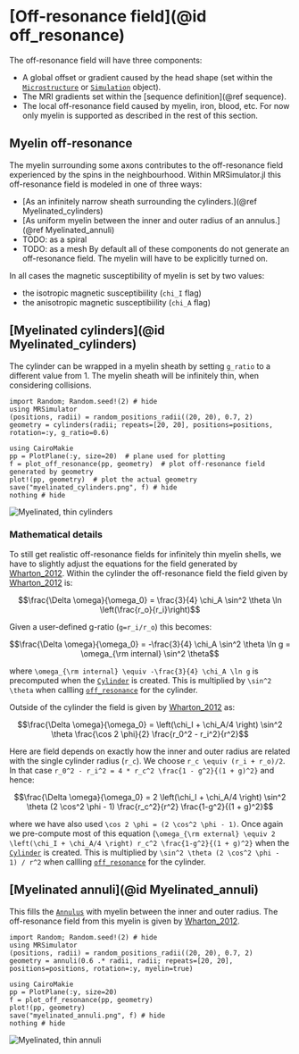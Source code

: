 # [Off-resonance field](@id off_resonance)
The off-resonance field will have three components:
- A global offset or gradient caused by the head shape (set within the [`Microstructure`](@ref) or [`Simulation`](@ref) object).
- The MRI gradients set within the [sequence definition](@ref sequence).
- The local off-resonance field caused by myelin, iron, blood, etc. For now only myelin is supported as described in the rest of this section.

## Myelin off-resonance
The myelin surrounding some axons contributes to the off-resonance field experienced by the spins in the neighbourhood.
Within MRSimulator.jl this off-resonance field is modeled in one of three ways:
- [As an infinitely narrow sheath surrounding the cylinders.](@ref Myelinated_cylinders)
- [As uniform myelin between the inner and outer radius of an annulus.](@ref Myelinated_annuli)
- TODO: as a spiral
- TODO: as a mesh
By default all of these components do not generate an off-resonance field.
The myelin will have to be explicitly turned on.

In all cases the magnetic susceptibility of myelin is set by two values:
- the isotropic magnetic susceptibiility (`chi_I` flag)
- the anisotropic magnetic susceptibiility (`chi_A` flag)
## [Myelinated cylinders](@id Myelinated_cylinders)
The cylinder can be wrapped in a myelin sheath by setting `g_ratio` to a different value from 1.
The myelin sheath will be infinitely thin, when considering collisions.

```@example
import Random; Random.seed!(2) # hide
using MRSimulator
(positions, radii) = random_positions_radii((20, 20), 0.7, 2)
geometry = cylinders(radii; repeats=[20, 20], positions=positions, rotation=:y, g_ratio=0.6)

using CairoMakie
pp = PlotPlane(:y, size=20)  # plane used for plotting
f = plot_off_resonance(pp, geometry)  # plot off-resonance field generated by geometry
plot!(pp, geometry)  # plot the actual geometry
save("myelinated_cylinders.png", f) # hide
nothing # hide
```  

![Myelinated, thin cylinders](myelinated_cylinders.png)

### Mathematical details
To still get realistic off-resonance fields for infinitely thin myelin shells, we have to slightly adjust the equations for the field generated by [Wharton_2012](@cite).
 Within the cylinder the off-resonance field the field given by [Wharton_2012](@cite) is:
```math
\frac{\Delta \omega}{\omega_0} = \frac{3}{4} \chi_A \sin^2 \theta \ln \left(\frac{r_o}{r_i}\right)
```
Given a user-defined g-ratio (``g=r_i/r_o``) this becomes:
```math
\frac{\Delta \omega}{\omega_0} = -\frac{3}{4} \chi_A \sin^2 \theta \ln g = \omega_{\rm internal} \sin^2 \theta
```
where ``\omega_{\rm internal} \equiv -\frac{3}{4} \chi_A \ln g`` is precomputed when the [`Cylinder`](@ref) is created.
This is multiplied by ``\sin^2 \theta`` when callling [`off_resonance`](@ref) for the cylinder.

Outside of the cylinder the field is given by [Wharton_2012](@cite) as:
```math
\frac{\Delta \omega}{\omega_0} = \left(\chi_I + \chi_A/4 \right) \sin^2 \theta \frac{\cos 2 \phi}{2} \frac{r_0^2 - r_i^2}{r^2}
```
Here are field depends on exactly how the inner and outer radius are related with the single cylinder radius (``r_c``).
We choose ``r_c \equiv (r_i + r_o)/2``. In that case ``r_0^2 - r_i^2 = 4 * r_c^2 \frac{1 - g^2}{(1 + g)^2}`` and hence:
```math
\frac{\Delta \omega}{\omega_0} = 2 \left(\chi_I + \chi_A/4 \right) \sin^2 \theta (2 \cos^2 \phi - 1) \frac{r_c^2}{r^2} \frac{1-g^2}{(1 + g)^2}
```
where we have also used ``\cos 2 \phi = (2 \cos^2 \phi - 1)``.
Once again we pre-compute most of this equation (``\omega_{\rm external} \equiv 2 \left(\chi_I + \chi_A/4 \right) r_c^2 \frac{1-g^2}{(1 + g)^2}`` when the [`Cylinder`](@ref) is created.
This is multiplied by ``\sin^2 \theta (2 \cos^2 \phi - 1) / r^2`` when callling [`off_resonance`](@ref) for the cylinder.

## [Myelinated annuli](@id Myelinated_annuli)
This fills the [`Annulus`](@ref) with myelin between the inner and outer radius.
The off-resonance field from this myelin is given by [Wharton_2012](@cite).

```@example
import Random; Random.seed!(2) # hide
using MRSimulator
(positions, radii) = random_positions_radii((20, 20), 0.7, 2)
geometry = annuli(0.6 .* radii, radii; repeats=[20, 20], positions=positions, rotation=:y, myelin=true)

using CairoMakie
pp = PlotPlane(:y, size=20)
f = plot_off_resonance(pp, geometry)
plot!(pp, geometry)
save("myelinated_annuli.png", f) # hide
nothing # hide
```  

![Myelinated, thin annuli](myelinated_annuli.png)